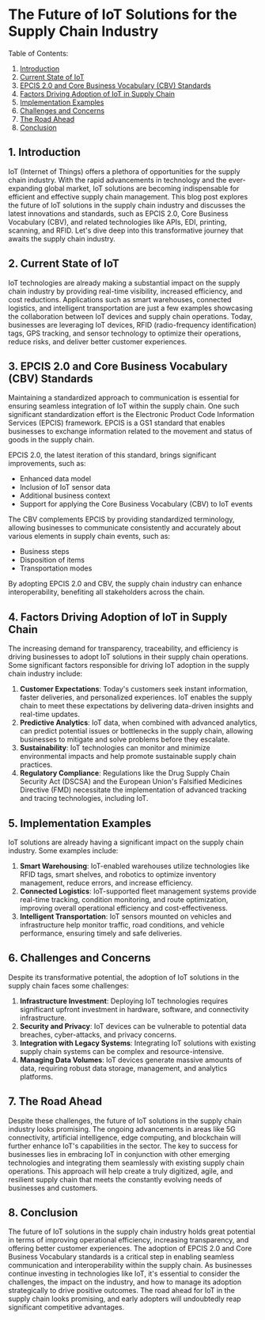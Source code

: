 # The Future of IoT Solutions for the Supply Chain Industry

Table of Contents:

1. [Introduction](#introduction)
2. [Current State of IoT](#current-state-of-iot)
3. [EPCIS 2.0 and Core Business Vocabulary (CBV) Standards](#epcis)
4. [Factors Driving Adoption of IoT in Supply Chain](#factors-driving-adoption)
5. [Implementation Examples](#implementation-examples)
6. [Challenges and Concerns](#challenges-and-concerns)
7. [The Road Ahead](#the-road-ahead)
8. [Conclusion](#conclusion)

<div id="introduction"></div>

## 1. Introduction

IoT (Internet of Things) offers a plethora of opportunities for the supply chain industry. With the rapid advancements in technology and the ever-expanding global market, IoT solutions are becoming indispensable for efficient and effective supply chain management. This blog post explores the future of IoT solutions in the supply chain industry and discusses the latest innovations and standards, such as EPCIS 2.0, Core Business Vocabulary (CBV), and related technologies like APIs, EDI, printing, scanning, and RFID. Let's dive deep into this transformative journey that awaits the supply chain industry.

<div id="current-state-of-iot"></div>

## 2. Current State of IoT

IoT technologies are already making a substantial impact on the supply chain industry by providing real-time visibility, increased efficiency, and cost reductions. Applications such as smart warehouses, connected logistics, and intelligent transportation are just a few examples showcasing the collaboration between IoT devices and supply chain operations. Today, businesses are leveraging IoT devices, RFID (radio-frequency identification) tags, GPS tracking, and sensor technology to optimize their operations, reduce risks, and deliver better customer experiences.

<div id="epcis"></div>

## 3. EPCIS 2.0 and Core Business Vocabulary (CBV) Standards

Maintaining a standardized approach to communication is essential for ensuring seamless integration of IoT within the supply chain. One such significant standardization effort is the Electronic Product Code Information Services (EPCIS) framework. EPCIS is a GS1 standard that enables businesses to exchange information related to the movement and status of goods in the supply chain.

EPCIS 2.0, the latest iteration of this standard, brings significant improvements, such as:
- Enhanced data model
- Inclusion of IoT sensor data
- Additional business context
- Support for applying the Core Business Vocabulary (CBV) to IoT events

The CBV complements EPCIS by providing standardized terminology, allowing businesses to communicate consistently and accurately about various elements in supply chain events, such as:
- Business steps
- Disposition of items
- Transportation modes

By adopting EPCIS 2.0 and CBV, the supply chain industry can enhance interoperability, benefiting all stakeholders across the chain.

<div id="factors-driving-adoption"></div>

## 4. Factors Driving Adoption of IoT in Supply Chain

The increasing demand for transparency, traceability, and efficiency is driving businesses to adopt IoT solutions in their supply chain operations. Some significant factors responsible for driving IoT adoption in the supply chain industry include:

1. **Customer Expectations**: Today's customers seek instant information, faster deliveries, and personalized experiences. IoT enables the supply chain to meet these expectations by delivering data-driven insights and real-time updates.
2. **Predictive Analytics**: IoT data, when combined with advanced analytics, can predict potential issues or bottlenecks in the supply chain, allowing businesses to mitigate and solve problems before they escalate.
3. **Sustainability**: IoT technologies can monitor and minimize environmental impacts and help promote sustainable supply chain practices.
4. **Regulatory Compliance**: Regulations like the Drug Supply Chain Security Act (DSCSA) and the European Union's Falsified Medicines Directive (FMD) necessitate the implementation of advanced tracking and tracing technologies, including IoT.

<div id="implementation-examples"></div>

## 5. Implementation Examples

IoT solutions are already having a significant impact on the supply chain industry. Some examples include:

1. **Smart Warehousing**: IoT-enabled warehouses utilize technologies like RFID tags, smart shelves, and robotics to optimize inventory management, reduce errors, and increase efficiency.
2. **Connected Logistics**: IoT-supported fleet management systems provide real-time tracking, condition monitoring, and route optimization, improving overall operational efficiency and cost-effectiveness.
3. **Intelligent Transportation**: IoT sensors mounted on vehicles and infrastructure help monitor traffic, road conditions, and vehicle performance, ensuring timely and safe deliveries.

<div id="challenges-and-concerns"></div>

## 6. Challenges and Concerns

Despite its transformative potential, the adoption of IoT solutions in the supply chain faces some challenges:

1. **Infrastructure Investment**: Deploying IoT technologies requires significant upfront investment in hardware, software, and connectivity infrastructure.
2. **Security and Privacy**: IoT devices can be vulnerable to potential data breaches, cyber-attacks, and privacy concerns.
3. **Integration with Legacy Systems**: Integrating IoT solutions with existing supply chain systems can be complex and resource-intensive.
4. **Managing Data Volumes**: IoT devices generate massive amounts of data, requiring robust data storage, management, and analytics platforms.

<div id="the-road-ahead"></div>

## 7. The Road Ahead

Despite these challenges, the future of IoT solutions in the supply chain industry looks promising. The ongoing advancements in areas like 5G connectivity, artificial intelligence, edge computing, and blockchain will further enhance IoT's capabilities in the sector. The key to success for businesses lies in embracing IoT in conjunction with other emerging technologies and integrating them seamlessly with existing supply chain operations. This approach will help create a truly digitized, agile, and resilient supply chain that meets the constantly evolving needs of businesses and customers.

<div id="conclusion"></div>

## 8. Conclusion

The future of IoT solutions in the supply chain industry holds great potential in terms of improving operational efficiency, increasing transparency, and offering better customer experiences. The adoption of EPCIS 2.0 and Core Business Vocabulary standards is a critical step in enabling seamless communication and interoperability within the supply chain. As businesses continue investing in technologies like IoT, it's essential to consider the challenges, the impact on the industry, and how to manage its adoption strategically to drive positive outcomes. The road ahead for IoT in the supply chain looks promising, and early adopters will undoubtedly reap significant competitive advantages.
